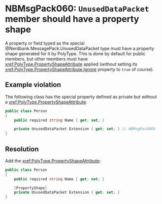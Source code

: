 # NBMsgPack060: `UnusedDataPacket` member should have a property shape

A property or field typed as the special @Nerdbank.MessagePack.UnusedDataPacket type must have a property shape generated for it by PolyType.
This is done by default for public members, but other members must have <xref:PolyType.PropertyShapeAttribute> applied (*without* setting its <xref:PolyType.PropertyShapeAttribute.Ignore> property to `true` of course).

## Example violation

The following class has the special property defined as private but without a <xref:PolyType.PropertyShapeAttribute>:

```csharp
public class Person
{
    public required string Name { get; set; }

    private UnusedDataPacket Extension { get; set; } // NBMsgPack060
}
```

## Resolution

Add the <xref:PolyType.PropertyShapeAttribute>:

```csharp
public class Person
{
    public required string Name { get; set; }

    [PropertyShape]
    private UnusedDataPacket Extension { get; set; }
}
```
